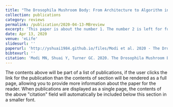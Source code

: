 ```yaml
---
title: "The Drosophila Mushroom Body: From Architecture to Algorithm in a Learning Circuit"
collection: publications
category: reviews
permalink: /publication/2020-04-13-MBreview
excerpt: 'This paper is about the number 1. The number 2 is left for future work.'
date: Apr 13, 2020
venue: 'eLife'
slidesurl: ''
paperurl: 'http://yshuai1984.github.io/files/Modi et al. 2020 - The Drosophila Mushroom Body - From Architecture to Algorithm in a Learning Circuit.pdf'
bibtexurl: ''
citation: 'Modi MN, Shuai Y, Turner GC. 2020. The Drosophila Mushroom Body: From Architecture to Algorithm in a Learning Circuit. Annu Rev Neurosci 43:465–484.'
---
```

The contents above will be part of a list of publications, if the user clicks the link for the publication than the contents of section will be rendered as a full page, allowing you to provide more information about the paper for the reader. When publications are displayed as a single page, the contents of the above "citation" field will automatically be included below this section in a smaller font.
